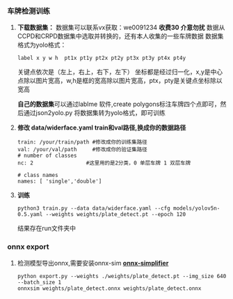 ### **车牌检测训练**

1. **下载数据集：**  数据集可以联系vx获取：we0091234  **收费30 介意勿扰** 
  数据从CCPD和CRPD数据集中选取并转换的，还有本人收集的一些车牌数据
   数据集格式为yolo格式：

   ```
   label x y w h  pt1x pt1y pt2x pt2y pt3x pt3y pt4x pt4y
   ```

   关键点依次是（左上，右上，右下，左下）
   坐标都是经过归一化，x,y是中心点除以图片宽高，w,h是框的宽高除以图片宽高，ptx，pty是关键点坐标除以宽高

   **自己的数据集**可以通过lablme 软件,create polygons标注车牌四个点即可，然后通过json2yolo.py 将数据集转为yolo格式，即可训练
2. **修改 data/widerface.yaml    train和val路径,换成你的数据路径**

   ```
   train: /your/train/path #修改成你的训练集路径
   val: /your/val/path     #修改成你的验证集路径
   # number of classes
   nc: 2                 #这里用的是2分类，0 单层车牌 1 双层车牌

   # class names
   names: [ 'single','double']

   ```
3. **训练**

   ```
   python3 train.py --data data/widerface.yaml --cfg models/yolov5n-0.5.yaml --weights weights/plate_detect.pt --epoch 120
   ```

   结果存在run文件夹中

### onnx export

1. 检测模型导出onnx,需要安装onnx-sim  **[onnx-simplifier](https://github.com/daquexian/onnx-simplifier)**

   ```
   python export.py --weights ./weights/plate_detect.pt --img_size 640 --batch_size 1
   onnxsim weights/plate_detect.onnx weights/plate_detect.onnx
   ```

